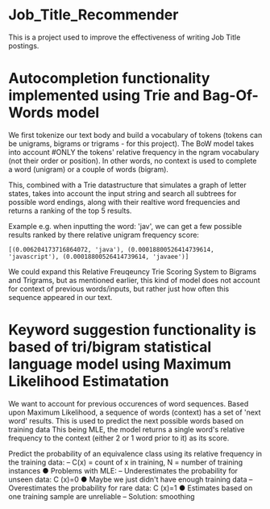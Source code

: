 # Job_Title_Recommender

This is a project used to improve the effectiveness of writing Job Title postings.

# Autocompletion functionality implemented using Trie and Bag-Of-Words model
We first tokenize our text body and build a vocabulary of tokens (tokens can be unigrams, bigrams or trigrams - for this project).
The BoW model takes into account #ONLY the tokens' relative frequency in the ngram vocabulary (not their order or position).
In other words, no context is used to complete a word (unigram) or a couple of words (bigram).

This, combined with a Trie datastructure that simulates a graph of letter states, takes into account the input string and search all subtrees for possible word endings, along with their realtive word frequencies and returns a ranking of the top 5 results. 

Example
e.g. when inputting the word: 'jav', we can get a few possible results ranked by there relative unigram frequency score:

	[(0.006204173716864072, 'java'), (0.00018800526414739614, 'javascript'), (0.00018800526414739614, 'javaee')]

We could expand this Relative Freuqeuncy Trie Scoring System to Bigrams and Trigrams, but as mentioned earlier, this kind of model does not account for context of previous words/inputs, but rather just how often this sequence appeared in our text.


# Keyword suggestion functionality is based of tri/bigram statistical language model using Maximum Likelihood Estimatation
We want to account for previous occurences of word sequences. Based upon Maximum Likelihood, a sequence of words (context) has a set of 'next word' results. This is used to predict the next possible words based on training data
This being MLE, the model returns a single word's relative frequency to the context (either 2 or 1 word prior to it) as its score.

Predict the probability of an equivalence class using its relative frequency in the training data:
– C(x) = count of x in training, N = number of training instances
● Problems with MLE:
– Underestimates the probability for unseen data: C (x)=0
● Maybe we just didn't have enough training data
– Overestimates the probability for rare data: C (x)=1
● Estimates based on one training sample are unreliable
– Solution: smoothing
